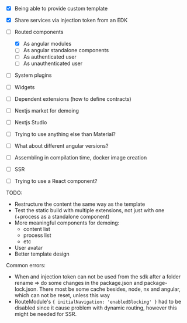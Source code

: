 - [x] Being able to provide custom template
- [x] Share services via injection token from an EDK
- [ ] Routed components
  - [x] As angular modules
  - [ ] As angular standalone components
  - [ ] As authenticated user
  - [ ] As unauthenticated user 
- [ ] System plugins
- [ ] Widgets
- [ ] Dependent extensions (how to define contracts)
- [ ] Nextjs market for demoing
- [ ] Nextjs Studio
- [ ] Trying to use anything else than Material?
- [ ] What about different angular versions?
- [ ] Assembling in compilation time, docker image creation
- [ ] SSR
- [ ] Trying to use a React component?


TODO:
- Restructure the content the same way as the template
- Test the static build with multiple extensions, not just with one (+process as a standalone component)
- More meaningful components for demoing:
  - content list
  - process list
  - etc
- User avatar
- Better template design

Common errors:
- When and injection token can not be used from the sdk after a folder rename => do some changes in the package.json and package-lock.json. There most be some cache besides, node, nx and angular, which can not be reset, unless this way
- RouteModule's `{ initialNavigation: 'enabledBlocking' }` had to be disabled since it cause problem with dynamic routing, however this might be needed for SSR.


